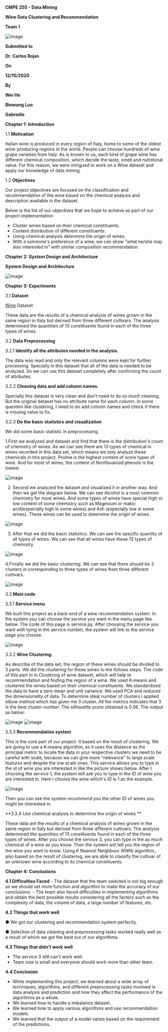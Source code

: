 **CMPE 255 - Data Mining**

**Wine Data Clustering and Recommendation**

**Team 1**

![image](https://github.com/RachelH2513/255-Team-1-Project/blob/main/images/logo.png)  

**Submitted to**

**Dr. Carlos Rojas**

**On**

**12/15/2020**

**By**

**Wei He**

**Binwang Luo**

**Gabrielle**

**Chapter 1: Introduction**

  1.1 **Motivation**

Italian wine is produced in every region of Italy, home to some of the oldest wine-producing regions in the world. People can choose hundreds of wine grape varieties from Italy. As is known to us, each kind of grape wine has different chemical composition, which decide the taste, smell and nutritional value. For this reason, we were intrigued to work on a Wine dataset and apply our knowledge of data mining.

  1.2 **Objectives**

Our project objectives are focused on the classification and recommendation of the wine based on the chemical analysis and description available in the dataset.

Below is the list of our objectives that we hope to achieve as part of our project implementation:

- Cluster wines based on their chemical constituents.
- Content distribution of different constituents.
- Using chemical analysis determine the origin of wines.
- With a someone&#39;s preference of a wine, we can show &quot;what he/she may also interested in&quot; with similar composition recommendation.

**Chapter 2: System Design and Architecture**

**System Design and Architecture**

![image](https://github.com/RachelH2513/255-Team-1-Project/blob/main/images/design.png)  

**Chapter 3: Experiments**

  3.1 **Dataset**

[Wine](https://www.kaggle.com/datasnaek/youtube-new) Dataset

These data are the results of a chemical analysis of wines grown in the same region in Italy but derived from three different cultivars. The analysis determined the quantities of 13 constituents found in each of the three types of wines.

  3.2 **Data Preprocessing**

   3.2.1 **Identify all the attributes needed in the analysis.**

The data was read and only the relevant columns were kept for further processing. Specially in this dataset that all of the data is needed to be analyzed. So we can use this dataset completely after confirming the count of attributes.

   3.2.2 **Cleaning data and add column names.**

Specially this dataset is very clean and don&#39;t need to do so much cleaning. But the original dataset has no attribute name for each column. In some question like clustering, I need to do add column names and check if there is missing value to fix.

   3.2.3 **Do the basic statistics and visualization**

We did some basic statistic in preprocessing.

1.First we analyzed and dataset and find that there is the distribution&#39;s count of chemistry of wines. As we can see there are 13 types of chemical in wines recorded in this data set, which means we only analyze these chemicals in this project. Proline is the highest content of some types of wine. And for most of wines, the content of Nonflavanoid phenols is the lowest.

![image](https://github.com/RachelH2513/255-Team-1-Project/blob/main/images/Distribution1.jpg)  

2. Second we analyzed the dataset and visualized it in another way. And then we get the diagram below. We can see Alcohol is a most common chemistry for most wines. And some types of wines have special high or low content of some chemistry such as Magesium or makic acid(especially high in some wines) and Ash (especially low in some wines). These wines can be used to determine the origin of wines.

![image](https://github.com/RachelH2513/255-Team-1-Project/blob/main/images/Distribution2.jpeg)  

3. After that we did the basic statistics. We can see the specific quantity of all types of wines. We can see that all wines have these 13 types of chemistry.

![image](https://github.com/RachelH2513/255-Team-1-Project/blob/main/images/basic%20statistics.jpeg) 

4.Finially we did the basic clustering. We can see that there should be 3 clusters in corresponding to three types of wines from three different cultivars.

![image](https://github.com/RachelH2513/255-Team-1-Project/blob/main/images/Clusters.png)  

  3.3 **Main code**

   3.3.1 **Service menu**

We built this project as a back-end of a wine recommendation system. In the system you can choose the service you want in the menu page like below. The code of this page is service.py. After choosing the service you want with tying in the service number, the system will link to the service page you choose.

![image](https://github.com/RachelH2513/255-Team-1-Project/blob/main/images/1.png)  

   3.3.2  **Wine Clustering.**

As describe of the data set, the region of these wines should be divided to 3 parts. We did the clustering for these wines to the follows steps. The code of this part in in Clustering of wine dataset, which will help to recommendation and finding the region of a wine. We used K-means and clustered the wines based on their chemical constituents. We standardized the data to have a zero mean and unit variance. We used PCA and reduced the dimensionality of data. To determine ideal number of clusters i applied elbow method which has given me 3 cluster. All the metrics indicates that 3 is the best cluster number. The silhouette score obtained is 0.56. The output as below:

![image](https://github.com/RachelH2513/255-Team-1-Project/blob/main/images/3.png) 
![image](https://github.com/RachelH2513/255-Team-1-Project/blob/main/images/5.png) 

   3.3.3 **Recommendation system**

This is the core part of our project. It based on the result of clustering. We are going to use a K-means algorithm, as it uses the distance as the principal metric to locate the data in your respective clusters we need to be careful with scale, because we can give more &quot;relevance&quot; to large scale features and despite the low scale ones. This service allows you to type in the id of wine you are interested in like the picture shows below. After I choosing the service 1, the system will ask you to type in the ID of wine you are interested in. Here I choose the wine which&#39;s ID is 1 as the example.

![image](https://github.com/RachelH2513/255-Team-1-Project/blob/main/images/4.png) 

Then you can see the system recommend you the other ID of wines you might be interested in.

**3.3.4 Use chemical analysis to determine the origin of wines **

These data are the results of a chemical analysis of wines grown in the same region in Italy but derived from three different cultivars. The analysis determined the quantities of 13 constituents found in each of the three types of wines. After you choose the service 3, you can type in the as much chemical of a wine as you know. Then the system will tell you the region of the wine you want to know. Using K Nearest Neighbour (KNN) algorithm，also based on the result of clustering, we are able to classify the cultivar of an unknown wine according to its chemical constituents.


**Chapter 4: Conclusions**

**4.1 Difficulties Faced**
    - The dataset that the team selected is not big enough so we should set more function and algorithm to make the accuracy of our conclusions.
    - The team also faced difficulties in implementing algorithms and obtain the best possible results considering all the factors such as the complexity of data, the volume of data, a large number of features, etc.

**4.2 Things that work well**

● We got our clustering and recommendation system perfectly.

● Selection of data cleaning and preprocessing tasks worked really well as a result of which we got the best out of our algorithms.

**4.3 Things that didn&#39;t work well**

- The service 3 still can&#39;t work well.
- Team size is small and everyone should work more than other team.

**4.4 Conclusion**

- While implementing this project, we learned about a wide array of techniques, algorithms, and different preprocessing tasks involved in data analysis and prediction and how they affect the performance of the algorithms as a whole.
- We learned how to handle a imbalance dataset.
- We learned how to apply various algorithms and use recommendation models.
- We learned that the output of a model varies based on the requirement of the predictions.
